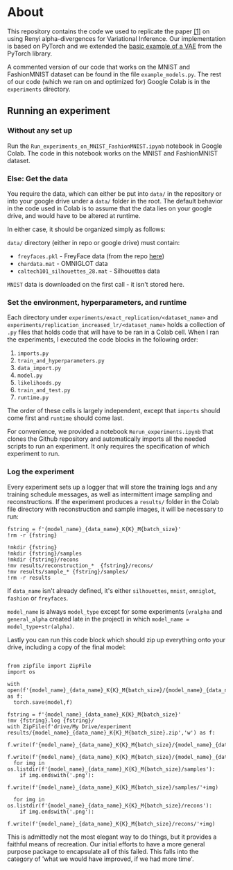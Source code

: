 # About

This repository contains the code we used to replicate the paper [[1]](https://arxiv.org/pdf/1602.02311.pdf) on using Renyi alpha-divergences for Variational Inference.
Our implementation is based on PyTorch and we extended the [basic example of a VAE](https://github.com/pytorch/examples/blob/master/vae/main.py) from the PyTorch library.

A commented version of our code that works on the MNIST and FashionMNIST dataset can be found in the file `example_models.py`. The rest of our code (which we ran on and optimized for) Google Colab is in the `experiments` directory.

## Running an experiment

### Without any set up

Run the `Run_experiments_on_MNIST_FashionMNIST.ipynb` notebook in Google Colab.
The code in this notebook works on the MNIST and FashionMNIST dataset.

### Else: Get the data

You require the data, which can either be put into `data/` in the repository or into your google drive under a `data/` folder in the root. The default behavior in the code used in Colab is to assume that the data lies on your google drive, and would have to be altered at runtime.

In either case, it should be organized simply as follows:

`data/` directory (either in repo or google drive) must contain:

- `freyfaces.pkl`  - FreyFace data (from the repo [here](https://github.com/y0ast/Variational-Autoencoder/blob/master/freyfaces.pkl))
- `chardata.mat` - OMNIGLOT data
- `caltech101_silhouettes_28.mat` - Silhouettes data

`MNIST` data is downloaded on the first call - it isn't stored here.

### Set the environment, hyperparameters, and runtime

Each directory under `experiments/exact_replication/<dataset_name>` and `experiments/replication_increased_lr/<dataset_name>` holds a collection of `.py` files that holds code that will have to be ran in a Colab cell. When I ran the experiments, I executed the code blocks in the following order:

1. `imports.py`
2. `train_and_hyperparameters.py`  
3. `data_import.py`
4. `model.py`
5. `likelihoods.py`
6. `train_and_test.py`
7. `runtime.py`

The order of these cells is largely independent, except that `imports` should come first and `runtime` should come last.

For convenience, we provided a notebook `Rerun_experiments.ipynb` that clones the Github repository and automatically imports all the needed scripts to run an experiment. It only requires the specification of which experiment to run.

### Log the experiment

Every experiment sets up a logger that will store the training logs and any training schedule messages, as well as intermittent image sampling and reconstructions. If the experiment produces a `results/` folder in the Colab file directory with reconstruction and sample images, it will be necessary to run:

```
fstring = f'{model_name}_{data_name}_K{K}_M{batch_size}'
!rm -r {fstring}

!mkdir {fstring}
!mkdir {fstring}/samples
!mkdir {fstring}/recons
!mv results/reconstruction_*  {fstring}/recons/
!mv results/sample_* {fstring}/samples/
!rm -r results
```

If `data_name` isn't already defined, it's either `silhouettes`, `mnist`, `omniglot`, `fashion` or `freyfaces`.

`model_name` is always `model_type` except for some experiments (`vralpha` and `general_alpha` created late in the project) in which `model_name = model_type+str(alpha)`.

Lastly you can run this code block which should zip up everything onto your drive, including a copy of the final model:

```

from zipfile import ZipFile
import os

with open(f'{model_name}_{data_name}_K{K}_M{batch_size}/{model_name}_{data_name}_K{K}_M{batch_size}.pt','wb') as f:
  torch.save(model,f)

fstring = f'{model_name}_{data_name}_K{K}_M{batch_size}'
!mv {fstring}.log {fstring}/
with ZipFile(f'drive/My Drive/experiment results/{model_name}_{data_name}_K{K}_M{batch_size}.zip','w') as f:
  f.write(f'{model_name}_{data_name}_K{K}_M{batch_size}/{model_name}_{data_name}_K{K}_M{batch_size}.pt')
  f.write(f'{model_name}_{data_name}_K{K}_M{batch_size}/{model_name}_{data_name}_K{K}_M{batch_size}.log')
  for img in os.listdir(f'{model_name}_{data_name}_K{K}_M{batch_size}/samples'):
    if img.endswith('.png'):
      f.write(f'{model_name}_{data_name}_K{K}_M{batch_size}/samples/'+img)

  for img in os.listdir(f'{model_name}_{data_name}_K{K}_M{batch_size}/recons'):
    if img.endswith('.png'):
      f.write(f'{model_name}_{data_name}_K{K}_M{batch_size}/recons/'+img)
```

This is admittedly not the most elegant way to do things, but it provides a faithful means of recreation. Our initial efforts to have a more general purpose package to encapsulate all of this failed. This falls into the category of 'what we would have improved, if we had more time'.
